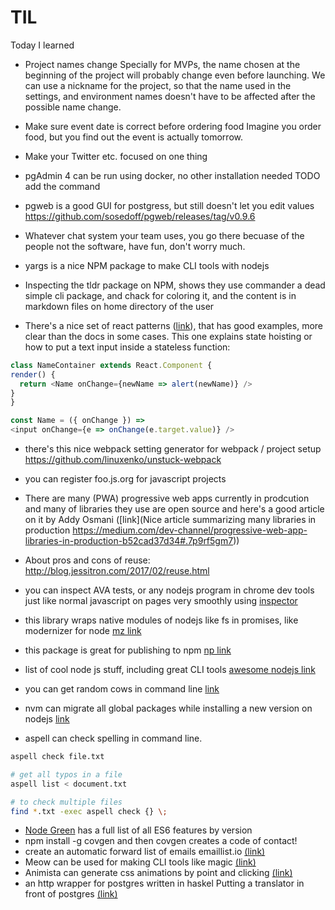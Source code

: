 # TIL
Today I learned 

  *  Project names change 
Specially for MVPs, the name chosen at the beginning of the project will probably change even before launching. We can use a nickname for the project, so that the name used in the settings, and environment names doesn't have to be affected after the possible name change. 

  *  Make sure event date is correct before ordering food
Imagine you order food, but you find out the event is actually tomorrow.

  *  Make your Twitter etc. focused on one thing

  *  pgAdmin 4 can be run using docker, no other installation needed 
TODO add the command

  *  pgweb is a good GUI for postgress, but still doesn't let you edit values
https://github.com/sosedoff/pgweb/releases/tag/v0.9.6

  *  Whatever chat system your team uses, you go there becuase of the people not the software, have fun, don't worry much.

  *  yargs is a nice NPM package to make CLI tools with nodejs

  *  Inspecting the tldr package on NPM, shows they use commander a dead simple cli package, and chack for coloring it, and the content is in markdown files on home directory of the user

  *  There's a nice set of react patterns ([link](http://reactpatterns.com/#state-hoisting)), that has good examples, more clear than the docs in some cases.
  This one explains state hoisting or how to put a text input inside a stateless function:
  ```javascript
  class NameContainer extends React.Component {
  render() {
    return <Name onChange={newName => alert(newName)} />
  }
}

const Name = ({ onChange }) =>
  <input onChange={e => onChange(e.target.value)} />
``` 

  *  there's this nice webpack setting generator for webpack / project setup https://github.com/linuxenko/unstuck-webpack 
  *  you can register foo.js.org for javascript projects
  
  *  There are many (PWA) progressive web apps currently in prodcution and many of libraries they use are open source and here's a good article on it by Addy Osmani ([link](Nice article summarizing many libraries in production https://medium.com/dev-channel/progressive-web-app-libraries-in-production-b52cad37d34#.7p9rf5gm7)) 

  *  About pros and cons of reuse: http://blog.jessitron.com/2017/02/reuse.html

  *  you can inspect AVA tests, or any nodejs program in chrome dev tools just like normal javascript on pages very smoothly using [inspector](https://github.com/jaridmargolin/inspect-process)

  *  this library wraps native modules of nodejs like fs in promises, like modernizer for node [mz link](https://github.com/normalize/mz)

  *  this package is great for publishing to npm [np link](https://github.com/sindresorhus/np)
  *  list of cool node js stuff, including great CLI tools [awesome nodejs link](https://github.com/sindresorhus/awesome-nodejs#command-line-apps)
  *  you can get random cows in command line [link](https://www.npmjs.com/package/cows)
  *  nvm can migrate all global packages while installing a new version on nodejs [link](https://github.com/creationix/nvm#migrating-global-packages-while-installing)
  *  aspell can check spelling in command line. 
```bash
aspell check file.txt 

# get all typos in a file
aspell list < document.txt 

# to check multiple files
find *.txt -exec aspell check {} \;
```
  *  [Node Green](https://node.green) has a full list of all ES6 features by version 
  *  npm install -g covgen and then covgen <your email address> creates a code of contact! 
  *  create an automatic forward list of emails emaillist.io [(link)](https://emaillist.io)
  *  Meow can be used for making CLI tools like magic [(link)](https://github.com/sindresorhus/is-up-cli/blob/master/cli.js)
  *  Animista can generate css animations by point and clicking [(link)](http://animista.net/)
  *  an http wrapper for postgres written in haskel Putting a translator in front of postgres [(link)](https://github.com/begriffs/postgrest)

